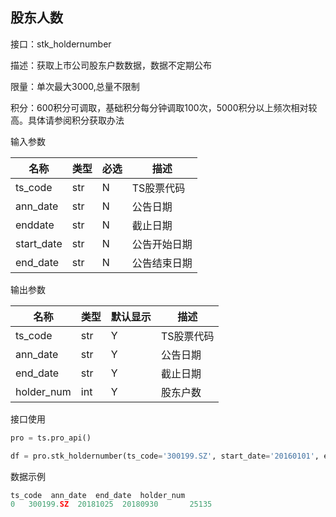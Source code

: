 ## 股东人数

接口：stk_holdernumber

描述：获取上市公司股东户数数据，数据不定期公布

限量：单次最大3000,总量不限制

积分：600积分可调取，基础积分每分钟调取100次，5000积分以上频次相对较高。具体请参阅积分获取办法 

输入参数

| 名称 | 类型 | 必选 | 描述 |
| --- | --- | --- | --- |
| ts_code | str | N | TS股票代码 |
| ann_date | str | N | 公告日期 |
| enddate | str | N | 截止日期 |
| start_date | str | N | 公告开始日期 |
| end_date | str | N | 公告结束日期 |

输出参数

| 名称 | 类型 | 默认显示 | 描述 |
| --- | --- | --- | --- |
| ts_code | str | Y | TS股票代码 |
| ann_date | str | Y | 公告日期 |
| end_date | str | Y | 截止日期 |
| holder_num | int | Y | 股东户数 |

接口使用

```python
pro = ts.pro_api()

df = pro.stk_holdernumber(ts_code='300199.SZ', start_date='20160101', end_date='20181231')
```

数据示例

```python
ts_code  ann_date  end_date  holder_num
0   300199.SZ  20181025  20180930       25135
```